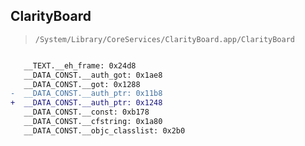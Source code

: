 ## ClarityBoard

> `/System/Library/CoreServices/ClarityBoard.app/ClarityBoard`

```diff

   __TEXT.__eh_frame: 0x24d8
   __DATA_CONST.__auth_got: 0x1ae8
   __DATA_CONST.__got: 0x1288
-  __DATA_CONST.__auth_ptr: 0x11b8
+  __DATA_CONST.__auth_ptr: 0x1248
   __DATA_CONST.__const: 0xb178
   __DATA_CONST.__cfstring: 0x1a80
   __DATA_CONST.__objc_classlist: 0x2b0

```
